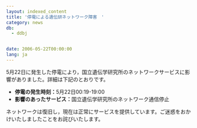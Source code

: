 ```yaml
---
layout: indexed_content
title: '停電による遺伝研ネットワーク障害　'
category: news
db:
  - ddbj


date: 2006-05-22T00:00:00
lang: ja
---
```


<html>5月22日に発生した停電により，国立遺伝学研究所のネットワークサービスに影響がありました。詳細は下記のとおりです。

<ul>
    <li><b>停電の発生時刻：</b>5月22日00:19-19:00</li>
    <li><b>影響のあったサービス：</b>国立遺伝学研究所のネットワーク通信停止 </li>
</ul>

<p>ネットワークは復旧し，現在は正常にサービスを提供しています。ご迷惑をおかけいたしましたことをお詫びいたします。</p>
</html>
